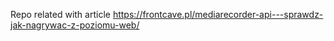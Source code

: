 Repo related with article https://frontcave.pl/mediarecorder-api---sprawdz-jak-nagrywac-z-poziomu-web/
